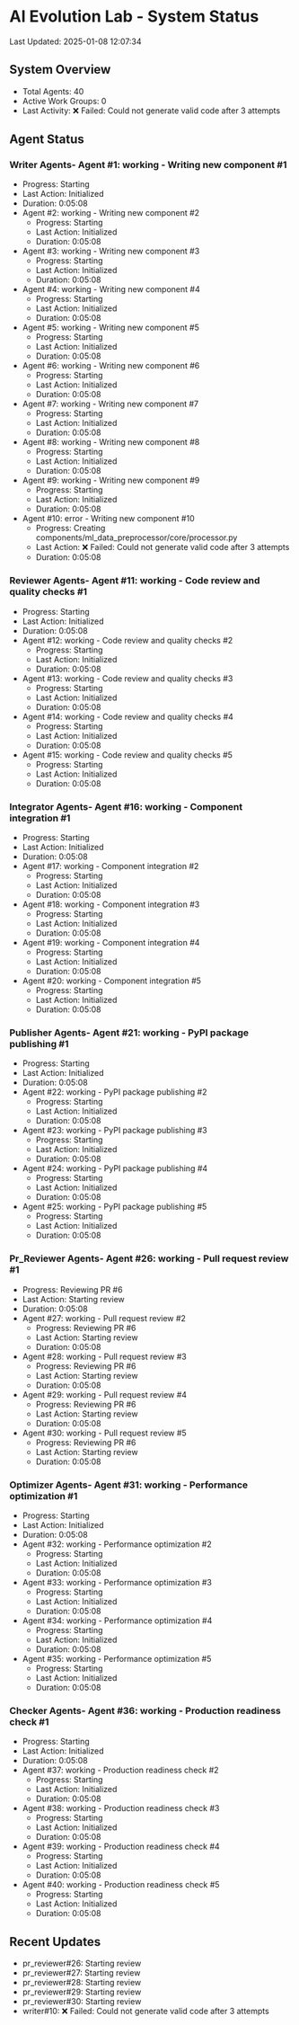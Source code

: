 # AI Evolution Lab - System Status
Last Updated: 2025-01-08 12:07:34

## System Overview
- Total Agents: 40
- Active Work Groups: 0
- Last Activity: ❌ Failed: Could not generate valid code after 3 attempts

## Agent Status

### Writer Agents- Agent #1: working - Writing new component #1
  - Progress: Starting
  - Last Action: Initialized
  - Duration: 0:05:08
- Agent #2: working - Writing new component #2
  - Progress: Starting
  - Last Action: Initialized
  - Duration: 0:05:08
- Agent #3: working - Writing new component #3
  - Progress: Starting
  - Last Action: Initialized
  - Duration: 0:05:08
- Agent #4: working - Writing new component #4
  - Progress: Starting
  - Last Action: Initialized
  - Duration: 0:05:08
- Agent #5: working - Writing new component #5
  - Progress: Starting
  - Last Action: Initialized
  - Duration: 0:05:08
- Agent #6: working - Writing new component #6
  - Progress: Starting
  - Last Action: Initialized
  - Duration: 0:05:08
- Agent #7: working - Writing new component #7
  - Progress: Starting
  - Last Action: Initialized
  - Duration: 0:05:08
- Agent #8: working - Writing new component #8
  - Progress: Starting
  - Last Action: Initialized
  - Duration: 0:05:08
- Agent #9: working - Writing new component #9
  - Progress: Starting
  - Last Action: Initialized
  - Duration: 0:05:08
- Agent #10: error - Writing new component #10
  - Progress: Creating components/ml_data_preprocessor/core/processor.py
  - Last Action: ❌ Failed: Could not generate valid code after 3 attempts
  - Duration: 0:05:08

### Reviewer Agents- Agent #11: working - Code review and quality checks #1
  - Progress: Starting
  - Last Action: Initialized
  - Duration: 0:05:08
- Agent #12: working - Code review and quality checks #2
  - Progress: Starting
  - Last Action: Initialized
  - Duration: 0:05:08
- Agent #13: working - Code review and quality checks #3
  - Progress: Starting
  - Last Action: Initialized
  - Duration: 0:05:08
- Agent #14: working - Code review and quality checks #4
  - Progress: Starting
  - Last Action: Initialized
  - Duration: 0:05:08
- Agent #15: working - Code review and quality checks #5
  - Progress: Starting
  - Last Action: Initialized
  - Duration: 0:05:08

### Integrator Agents- Agent #16: working - Component integration #1
  - Progress: Starting
  - Last Action: Initialized
  - Duration: 0:05:08
- Agent #17: working - Component integration #2
  - Progress: Starting
  - Last Action: Initialized
  - Duration: 0:05:08
- Agent #18: working - Component integration #3
  - Progress: Starting
  - Last Action: Initialized
  - Duration: 0:05:08
- Agent #19: working - Component integration #4
  - Progress: Starting
  - Last Action: Initialized
  - Duration: 0:05:08
- Agent #20: working - Component integration #5
  - Progress: Starting
  - Last Action: Initialized
  - Duration: 0:05:08

### Publisher Agents- Agent #21: working - PyPI package publishing #1
  - Progress: Starting
  - Last Action: Initialized
  - Duration: 0:05:08
- Agent #22: working - PyPI package publishing #2
  - Progress: Starting
  - Last Action: Initialized
  - Duration: 0:05:08
- Agent #23: working - PyPI package publishing #3
  - Progress: Starting
  - Last Action: Initialized
  - Duration: 0:05:08
- Agent #24: working - PyPI package publishing #4
  - Progress: Starting
  - Last Action: Initialized
  - Duration: 0:05:08
- Agent #25: working - PyPI package publishing #5
  - Progress: Starting
  - Last Action: Initialized
  - Duration: 0:05:08

### Pr_Reviewer Agents- Agent #26: working - Pull request review #1
  - Progress: Reviewing PR #6
  - Last Action: Starting review
  - Duration: 0:05:08
- Agent #27: working - Pull request review #2
  - Progress: Reviewing PR #6
  - Last Action: Starting review
  - Duration: 0:05:08
- Agent #28: working - Pull request review #3
  - Progress: Reviewing PR #6
  - Last Action: Starting review
  - Duration: 0:05:08
- Agent #29: working - Pull request review #4
  - Progress: Reviewing PR #6
  - Last Action: Starting review
  - Duration: 0:05:08
- Agent #30: working - Pull request review #5
  - Progress: Reviewing PR #6
  - Last Action: Starting review
  - Duration: 0:05:08

### Optimizer Agents- Agent #31: working - Performance optimization #1
  - Progress: Starting
  - Last Action: Initialized
  - Duration: 0:05:08
- Agent #32: working - Performance optimization #2
  - Progress: Starting
  - Last Action: Initialized
  - Duration: 0:05:08
- Agent #33: working - Performance optimization #3
  - Progress: Starting
  - Last Action: Initialized
  - Duration: 0:05:08
- Agent #34: working - Performance optimization #4
  - Progress: Starting
  - Last Action: Initialized
  - Duration: 0:05:08
- Agent #35: working - Performance optimization #5
  - Progress: Starting
  - Last Action: Initialized
  - Duration: 0:05:08

### Checker Agents- Agent #36: working - Production readiness check #1
  - Progress: Starting
  - Last Action: Initialized
  - Duration: 0:05:08
- Agent #37: working - Production readiness check #2
  - Progress: Starting
  - Last Action: Initialized
  - Duration: 0:05:08
- Agent #38: working - Production readiness check #3
  - Progress: Starting
  - Last Action: Initialized
  - Duration: 0:05:08
- Agent #39: working - Production readiness check #4
  - Progress: Starting
  - Last Action: Initialized
  - Duration: 0:05:08
- Agent #40: working - Production readiness check #5
  - Progress: Starting
  - Last Action: Initialized
  - Duration: 0:05:08


## Recent Updates
- pr_reviewer#26: Starting review
- pr_reviewer#27: Starting review
- pr_reviewer#28: Starting review
- pr_reviewer#29: Starting review
- pr_reviewer#30: Starting review
- writer#10: ❌ Failed: Could not generate valid code after 3 attempts
